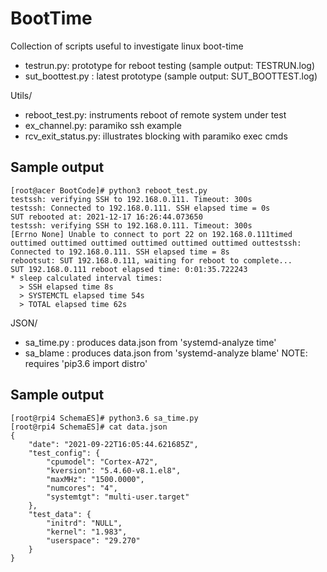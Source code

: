 # BootTime
Collection of scripts useful to investigate linux boot-time 
* testrun.py: prototype for reboot testing (sample output: TESTRUN.log)
* sut_boottest.py : latest prototype (sample output: SUT_BOOTTEST.log)

Utils/
* reboot_test.py: instruments reboot of remote system under test
* ex_channel.py: paramiko ssh example
* rcv_exit_status.py: illustrates blocking with paramiko exec cmds

## Sample output

    [root@acer BootCode]# python3 reboot_test.py 
    testssh: verifying SSH to 192.168.0.111. Timeout: 300s
    testssh: Connected to 192.168.0.111. SSH elapsed time = 0s
    SUT rebooted at: 2021-12-17 16:26:44.073650
    testssh: verifying SSH to 192.168.0.111. Timeout: 300s
    [Errno None] Unable to connect to port 22 on 192.168.0.111timed outtimed outtimed outtimed outtimed outtimed outtimed outtestssh:   Connected to 192.168.0.111. SSH elapsed time = 8s
    rebootsut: SUT 192.168.0.111, waiting for reboot to complete...
    SUT 192.168.0.111 reboot elapsed time: 0:01:35.722243
    * sleep calculated interval times:
      > SSH elapsed time 8s
      > SYSTEMCTL elapsed time 54s
      > TOTAL elapsed time 62s

JSON/
* sa_time.py : produces data.json from 'systemd-analyze time'
* sa_blame : produces data.json from 'systemd-analyze blame'
NOTE: requires 'pip3.6 import distro'

## Sample output

    [root@rpi4 SchemaES]# python3.6 sa_time.py
    [root@rpi4 SchemaES]# cat data.json
    {
        "date": "2021-09-22T16:05:44.621685Z",
        "test_config": {
            "cpumodel": "Cortex-A72",
            "kversion": "5.4.60-v8.1.el8",
            "maxMHz": "1500.0000",
            "numcores": "4",
            "systemtgt": "multi-user.target"
        },
        "test_data": {
            "initrd": "NULL",
            "kernel": "1.983",
            "userspace": "29.270"
        }
    }


